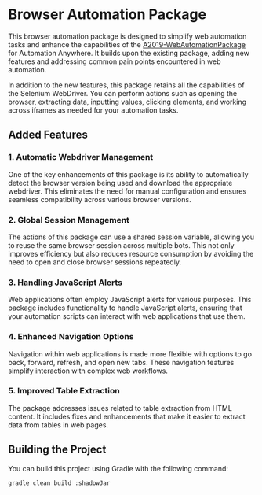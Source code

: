 # Browser Automation Package

This browser automation package is designed to simplify web automation tasks and enhance the capabilities of the [A2019-WebAutomationPackage](https://github.com/AutomationAnywhere/A2019-WebAutomationPackage-181743) for Automation Anywhere. It builds upon the existing package, adding new features and addressing common pain points encountered in web automation.

In addition to the new features, this package retains all the capabilities of the Selenium WebDriver. You can perform actions such as opening the browser, extracting data, inputting values, clicking elements, and working across iframes as needed for your automation tasks.

## Added Features

### 1. Automatic Webdriver Management

One of the key enhancements of this package is its ability to automatically detect the browser version being used and download the appropriate webdriver. This eliminates the need for manual configuration and ensures seamless compatibility across various browser versions.

### 2. Global Session Management

The actions of this package can use a shared session variable, allowing you to reuse the same browser session across multiple bots. This not only improves efficiency but also reduces resource consumption by avoiding the need to open and close browser sessions repeatedly.

### 3. Handling JavaScript Alerts

Web applications often employ JavaScript alerts for various purposes. This package includes functionality to handle JavaScript alerts, ensuring that your automation scripts can interact with web applications that use them.

### 4. Enhanced Navigation Options

Navigation within web applications is made more flexible with options to go back, forward, refresh, and open new tabs. These navigation features simplify interaction with complex web workflows.

### 5. Improved Table Extraction

The package addresses issues related to table extraction from HTML content. It includes fixes and enhancements that make it easier to extract data from tables in web pages.


## Building the Project

You can build this project using Gradle with the following command:

```bash
gradle clean build :shadowJar
```
